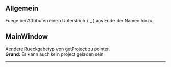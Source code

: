 ## Allgemein
Fuege bei Attributen einen Unterstrich ( _ ) ans Ende der Namen hinzu.
## MainWindow
Aendere Rueckgabetyp von getProject zu pointer.
<br><b>Grund:</b> Es kann auch kein project geladen sein.
<hr>